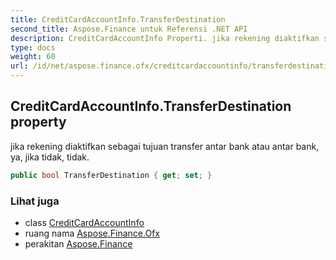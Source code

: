 ```yaml
---
title: CreditCardAccountInfo.TransferDestination
second_title: Aspose.Finance untuk Referensi .NET API
description: CreditCardAccountInfo Properti. jika rekening diaktifkan sebagai tujuan transfer antar bank atau antar bank ya jika tidak tidak.
type: docs
weight: 60
url: /id/net/aspose.finance.ofx/creditcardaccountinfo/transferdestination/
---
```

## CreditCardAccountInfo.TransferDestination property

jika rekening diaktifkan sebagai tujuan transfer antar bank atau antar bank, ya, jika tidak, tidak.

```csharp
public bool TransferDestination { get; set; }
```

### Lihat juga

* class [CreditCardAccountInfo](../)
* ruang nama [Aspose.Finance.Ofx](../../creditcardaccountinfo/)
* perakitan [Aspose.Finance](../../../)


